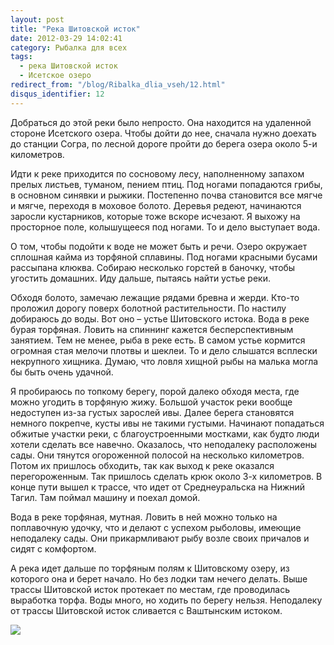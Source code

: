 ```yaml
---
layout: post
title: "Река Шитовской исток"
date: 2012-03-29 14:02:41
category: Рыбалка для всех
tags:
  - река Шитовской исток
  - Исетское озеро
redirect_from: "/blog/Ribalka_dlia_vseh/12.html"
disqus_identifier: 12
---
```

Добраться до этой реки было непросто. Она находится на удаленной стороне
Исетского озера. Чтобы дойти до нее, сначала нужно доехать до станции
Согра, по лесной дороге пройти до берега озера около 5-и километров.

Идти к реке приходится по сосновому лесу, наполненному запахом прелых
листьев, туманом, пением птиц. Под ногами попадаются грибы, в основном
синявки и рыжики. Постепенно почва становится все мягче и мягче,
переходя в моховое болото. Деревья редеют, начинаются заросли
кустарников, которые тоже вскоре исчезают. Я выхожу на просторное поле,
колышущееся под ногами. То и дело выступает вода.

О том, чтобы подойти к воде не может быть и речи. Озеро окружает
сплошная кайма из торфяной сплавины. Под ногами красными бусами
рассыпана клюква. Собираю несколько горстей в баночку, чтобы угостить
домашних. Иду дальше, пытаясь найти устье реки.

Обходя болото, замечаю лежащие рядами бревна и жерди. Кто-то проложил
дорогу поверх болотной растительности. По настилу добираюсь до воды. Вот
оно – устье Шитовского истока. Вода в реке бурая торфяная. Ловить на
спиннинг кажется бесперспективным занятием. Тем не менее, рыба в реке
есть. В самом устье кормится огромная стая мелочи плотвы и шеклеи. То и
дело слышатся всплески некрупного хищника. Думаю, что ловля хищной рыбы
на малька могла бы быть очень удачной.

Я пробираюсь по топкому берегу, порой далеко обходя места, где можно
угодить в торфяную жижу. Большой участок реки вообще недоступен из-за
густых зарослей ивы. Далее берега становятся немного покрепче, кусты ивы
не такими густыми. Начинают попадаться обжитые участки реки, с
благоустроенными мостками, как будто люди хотели сделать все навечно.
Оказалось, что неподалеку расположены сады. Они тянутся огороженной
полосой на несколько километров. Потом их пришлось обходить, так как
выход к реке оказался перегороженным. Так пришлось сделать крюк около
3-х километров. В конце пути вышел к трассе, что идет от Среднеуральска
на Нижний Тагил. Там поймал машину и поехал домой.

Вода в реке торфяная, мутная. Ловить в ней можно только на поплавочную
удочку, что и делают с успехом рыболовы, имеющие неподалеку сады. Они
прикармливают рыбу возле своих причалов и сидят с комфортом.

А река идет дальше по торфяным полям к Шитовскому озеру, из которого она
и берет начало. Но без лодки там нечего делать. Выше трассы Шитовской
исток протекает по местам, где проводилась выработка торфа. Воды много,
но ходить по берегу нельзя. Неподалеку от трассы Шитовской исток
сливается с Ваштынским истоком.

![](http://fishingguru.ru/uploads/images/00/00/01/2012/03/29/140199.jpg)
